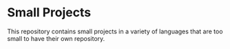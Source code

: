 # Small Projects

This repository contains small projects in a variety of languages that are too small to have their own repository.
